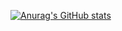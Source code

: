 [![Anurag's GitHub stats](https://github-readme-stats.vercel.app/api?username=yasuhitoiida&theme=cobalt)](https://github.com/yasuhitoiida/github-readme-stats)
